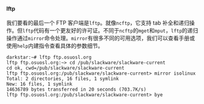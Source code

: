 #### lftp

我们要看的最后一个 FTP 客户端是`lftp`。就像`ncftp`，它支持 tab 补全和递归操作。但`lftp`代码有一个更友好的许可证。不同于`ncftp`的`mget`和`mput`，`lftp`的递归操作通过`mirror`命令处理。`mirror`有很多不同的可用选项，我们可以查看手册或使用`help`内建指令查看具体的参数细节。

```
darkstar:~# lftp ftp.osuosl.org
lftp ftp.osuosl.org:~> cd /pub/slackware/slackware-current
cd ok, cwd=/pub/slackware/slackware-current
lftp ftp.osuosl.org:/pub/slackware/slackware-current> mirror isolinux
Total: 2 directories, 16 files, 1 symlink
New: 16 files, 1 symlink
14636789 bytes transferred in 20 seconds (703.7K/s)
lftp ftp.osuosl.org:/pub/slackware/slackware-current> bye
```
